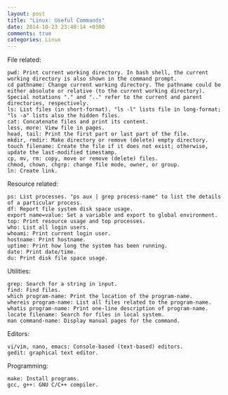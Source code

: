 ```yaml
---
layout: post
title: "Linux: Useful Commands"
date: 2014-10-23 23:40:14 +0300
comments: true
categories: Linux
---
```

File related:

    pwd: Print current working directory. In bash shell, the current working directory is also shown in the command prompt.
    cd pathname: Change current working directory. The pathname could be either absolute or relative (to the current working directory). Special notations "." and ".." refer to the current and parent directories, respectively.
    ls: List files (in short-format). "ls -l" lists file in long-format; "ls -a" lists also the hidden files.
    cat: Concatenate files and print its content.
    less, more: View file in pages.
    head, tail: Print the first part or last part of the file.
    mkdir, rmdir: Make directory or remove (delete) empty directory.
    touch filename: Create the file if it does not exist; otherwise, update the last-modified timestamp.
    cp, mv, rm: copy, move or remove (delete) files.
    chmod, chown, chgrp: change file mode, owner, or group.
    ln: Create link.

Resource related:

    ps: List processes. "ps aux | grep process-name" to list the details of a particular process.
    df: Report file system disk space usage.
    export name=value: Set a variable and export to global environment.
    top: Print resource usage and top processes.
    who: List all login users.
    whoami: Print current login user.
    hostname: Print hostname.
    uptime: Print how long the system has been running.
    date: Print date/time.
    du: Print disk file space usage.

Utilities:

    grep: Search for a string in input.
    find: Find files.
    which program-name: Print the location of the program-name.
    whereis program-name: List all files related to the program-name.
    whatis program-name: Print one-line description of program-name.
    locate filename: Search for files in local system.
    man command-name: Display manual pages for the command.

Editors:

    vi/vim, nano, emacs: Console-based (text-based) editors.
    gedit: graphical text editor.

Programming:

    make: Install programs.
    gcc, g++: GNU C/C++ compiler.

